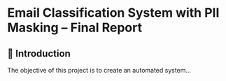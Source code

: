 # Email Classification System with PII Masking – Final Report

## 📌 Introduction
The objective of this project is to create an automated system...